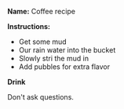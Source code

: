 **Name:** Coffee recipe

**Instructions:**

- Get some mud
- Our rain water into the bucket
- Slowly stri the mud in
- Add pubbles for extra flavor

**Drink**

Don't ask questions.